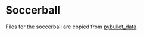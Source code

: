 # Soccerball

Files for the soccerball are copied
from [pybullet_data](https://github.com/bulletphysics/bullet3/tree/master/examples/pybullet/gym/pybullet_data).